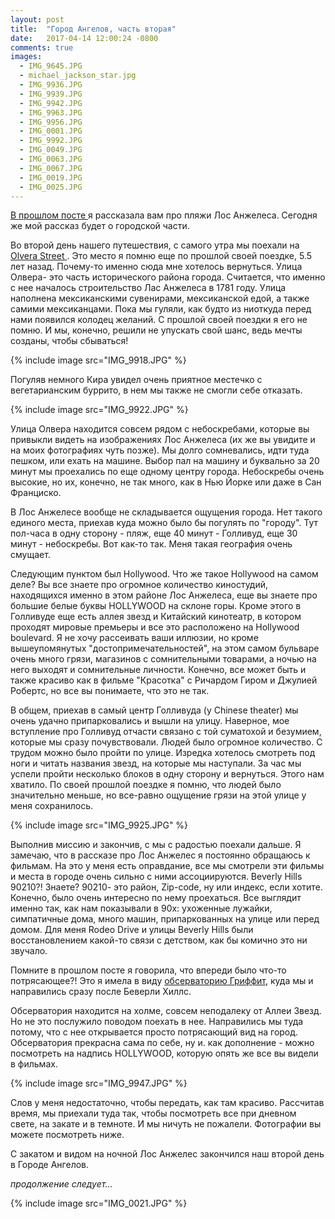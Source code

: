```yaml
---
layout: post
title:  "Город Ангелов, часть вторая"
date:   2017-04-14 12:00:24 -0800
comments: true
images:
  - IMG_9645.JPG
  - michael_jackson_star.jpg
  - IMG_9936.JPG
  - IMG_9939.JPG
  - IMG_9942.JPG
  - IMG_9963.JPG
  - IMG_9956.JPG
  - IMG_0001.JPG
  - IMG_9992.JPG
  - IMG_0049.JPG
  - IMG_0063.JPG
  - IMG_0067.JPG
  - IMG_0019.JPG
  - IMG_0025.JPG
---
```


<a href="/2017/04/12/los-angeles-p1.html" target="_blank">В прошлом посте </a> я рассказала вам про пляжи Лос Анжелеса. Сегодня же мой рассказ будет о городской части. 

Во второй день нашего путешествия, с самого утра мы поехали на <a href="https://en.wikipedia.org/wiki/Olvera_Street/" target="_blank"> Olvera Street </a>. Это место я помню еще по прошлой своей поездке, 5.5 лет назад. Почему-то именно сюда мне хотелось вернуться. 
Улица Олвера- это часть исторического района города. Считается, что именно с нее началось строительство Лас Анжелеса в 1781 году. Улица наполнена мексиканскими сувенирами, мексиканской едой, а также самими мексиканцами. Пока мы гуляли, как будто из ниоткуда перед нами появился колодец желаний. С прошлой своей поездки я его не помню. И мы, конечно, решили не упускать свой шанс, ведь мечты созданы, чтобы сбываться!  

<!--separate-->

{% include image src="IMG_9918.JPG" %}

Погуляв немного Кира увидел очень приятное местечко с вегетарианским буррито, в нем мы также не смогли себе отказать. 

{% include image src="IMG_9922.JPG" %}

Улица Олвера находится совсем рядом с небоскребами, которые вы привыкли видеть на изображениях Лос Анжелеса (их же вы увидите и на моих фотографиях чуть позже). Мы долго сомневались, идти туда пешком, или ехать на машине. Выбор пал на машину и буквально за 20 минут мы проехались по еще одному центру города. Небоскребы очень высокие, но их, конечно, не так много, как в Нью Йорке или даже в Сан Франциско.


В Лос Анжелесе вообще не складывается ощущения города. Нет такого единого места, приехав куда можно было бы погулять по "городу". Тут пол-часа в одну сторону - пляж, еще 40 минут - Голливуд, еще 30 минут - небоскребы. Вот как-то так. Меня такая география очень смущает.

Следующим пунктом был Hollywood. Что же такое Hollywood на самом деле? Вы все знаете про огромное количество киностудий, находящихся именно в этом районе Лос Анжелеса, еще вы знаете про большие белые буквы HOLLYWOOD на склоне горы. Кроме этого в Голливуде еще есть аллея звезд и Китайский кинотеатр, в котором проходят мировые премьеры и все это расположено на Hollywood boulevard. Я не хочу рассеивать ваши иллюзии, но кроме вышеупомянутых "достопримечательностей", на этом самом бульваре очень много грязи, магазинов с сомнительными товарами, а ночью на него выходят и сомнительные личности. Конечно, все может быть и также красиво как в фильме "Красотка" c Ричардом Гиром и Джулией Робертс, но все вы понимаете, что это не так. 

В общем, приехав в самый центр Голливуда (у Chinese theater) мы очень удачно припарковались и вышли на улицу. Наверное, мое вступление про Голливуд отчасти связано с той суматохой и безумием, которые мы сразу почувствовали. Людей было огромное количество. С трудом можно было пройти по улице. Изредка хотелось смотреть под ноги и читать названия звезд, на которые мы наступали. За час мы успели пройти несколько блоков в одну сторону и вернуться. Этого нам хватило. По своей прошлой поездке я помню, что людей было значительно меньше, но все-равно ощущение грязи на этой улице у меня сохранилось. 

{% include image src="IMG_9925.JPG" %}

Выполнив миссию и закончив, с мы с радостью поехали дальше. Я замечаю, что в рассказе про Лос Анжелес я постоянно обращаюсь к фильмам. На это у меня есть оправдание, все мы смотрели эти фильмы и места в городе очень сильно с ними ассоциируются. Beverly Hills 90210?! Знаете? 90210- это район, Zip-code, ну или индекс, если хотите. Конечно, было очень интересно по нему проехаться. Все выглядит именно так, как нам показывали в 90х: ухоженные лужайки, симпатичные дома, много машин, припаркованных на улице или перед домом. Для меня Rodeo Drive и улицы Beverly Hills были восстановлением какой-то связи с детством, как бы комично это ни звучало. 

Помните в прошлом посте я говорила, что впереди было что-то потрясающее?! Это я имела в виду <a href="https://ru.wikipedia.org/wiki/%D0%9E%D0%B1%D1%81%D0%B5%D1%80%D0%B2%D0%B0%D1%82%D0%BE%D1%80%D0%B8%D1%8F_%D0%93%D1%80%D0%B8%D1%84%D1%84%D0%B8%D1%82%D0%B0" target="_blank">обсерваторию Гриффит</a>, куда мы и направились сразу после Беверли Хиллс. 

Обсерватория находится на холме, совсем неподалеку от Аллеи Звезд. Но не это послужило поводом поехать в нее.
Направились мы туда потому, что с нее открывается просто потрясающий вид на город. Обсерватория прекрасна сама по себе, ну и. как дополнение - можно посмотреть на надпись HOLLYWOOD, которую опять же все вы видели в фильмах.

{% include image src="IMG_9947.JPG" %}

Слов у меня недостаточно, чтобы передать, как там красиво. Рассчитав время, мы приехали туда так, чтобы посмотреть все при дневном свете, на закате и в темноте. И мы ничуть не пожалели. Фотографии вы можете посмотреть ниже. 

С закатом и видом на ночной Лос Анжелес закончился наш второй день в Городе Ангелов.

*продолжение следует...*

{% include image src="IMG_0021.JPG" %}